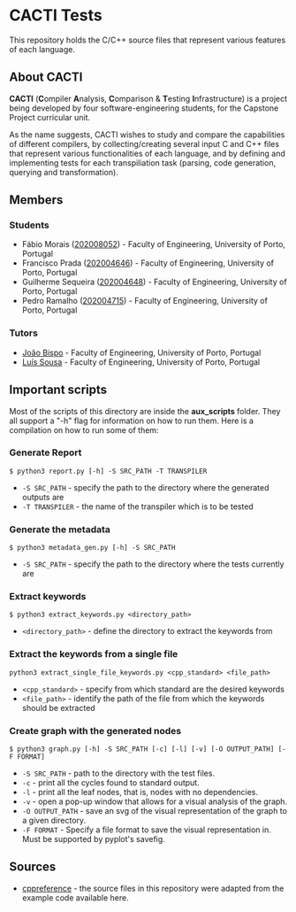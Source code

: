 # CACTI Tests

This repository holds the C/C++ source files that represent various features of each language.

## About CACTI 

**CACTI** (**C**ompiler **A**nalysis, **C**omparison & **T**esting **I**nfrastructure) is a project being developed by four software-engineering students, for the Capstone Project curricular unit.

As the name suggests, CACTI wishes to study and compare the capabilities of different compilers, by collecting/creating several input C and C++ files that represent various functionalities of each language, and by defining and implementing tests for each transpiliation task (parsing, code generation, querying and transformation).

## Members

### Students 
- Fábio Morais (<a href="https://sigarra.up.pt/feup/pt/fest_geral.cursos_list?pv_num_unico=202008052">202008052</a>) - Faculty of Engineering, University of Porto, Portugal
- Francisco Prada (<a href="https://sigarra.up.pt/feup/pt/fest_geral.cursos_list?pv_num_unico=202004646">202004646</a>) - Faculty of Engineering, University of Porto, Portugal
- Guilherme Sequeira (<a href="https://sigarra.up.pt/feup/pt/fest_geral.cursos_list?pv_num_unico=202004648">202004648</a>) - Faculty of Engineering, University of Porto, Portugal
- Pedro Ramalho (<a href="https://sigarra.up.pt/feup/pt/fest_geral.cursos_list?pv_num_unico=202004715">202004715</a>) - Faculty of Engineering, University of Porto, Portugal

### Tutors

- <a href="https://sigarra.up.pt/feup/pt/func_geral.formview?p_codigo=519965">João Bispo</a> - Faculty of Engineering, University of Porto, Portugal
- <a href="https://sigarra.up.pt/feup/pt/func_geral.formview?p_codigo=662695">Luís Sousa</a> - Faculty of Engineering, University of Porto, Portugal

## Important scripts

Most of the scripts of this directory are inside the **aux_scripts** folder. They all support a "-h" flag for information on how to run them. Here is a compilation on how to run some of them:

### Generate Report
```
$ python3 report.py [-h] -S SRC_PATH -T TRANSPILER
```

- `-S SRC_PATH` - specify the path to the directory where the generated outputs are
- `-T TRANSPILER` - the name of the transpiler which is to be tested

### Generate the metadata

```
$ python3 metadata_gen.py [-h] -S SRC_PATH
```
- `-S SRC_PATH` -  specify the path to the directory where the tests currently are

### Extract keywords

```
$ python3 extract_keywords.py <directory_path>
```
- `<directory_path>` - define the directory to extract the keywords from

### Extract the keywords from a single file

```
python3 extract_single_file_keywords.py <cpp_standard> <file_path>
```
- `<cpp_standard>` -  specify from which standard are the desired keywords
- `<file_path>` - identify the path of the file from which the keywords should be extracted

### Create graph with the generated nodes

```
$ python3 graph.py [-h] -S SRC_PATH [-c] [-l] [-v] [-O OUTPUT_PATH] [-F FORMAT]
```
- `-S SRC_PATH` - path to the directory with the test files.
- `-c` - print all the cycles found to standard output.
- `-l` - print all the leaf nodes, that is, nodes with no dependencies.
- `-v` - open a pop-up window that allows for a visual analysis of the graph.
- `-O OUTPUT_PATH` - save an svg of the visual representation of the graph to a given directory.
- `-F FORMAT` - Specify a file format to save the visual representation in. Must be supported by pyplot's savefig. 

## Sources

- [cppreference](https://en.cppreference.com) - 
the source files in this repository were adapted from the example code available here.
